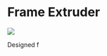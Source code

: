 # Frame Extruder
[![](https://img.shields.io/github/downloads/lgibson02/FrameExtruder/total.svg?style=social)](https://github.com/lgibson02/FrameExtruder/releases)

Designed f